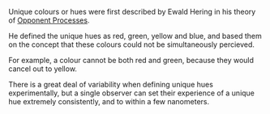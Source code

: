 Unique colours or hues were first described by Ewald Hering in his theory of [Opponent Processes](Opponent%20Processes.md).

He defined the unique hues as red, green, yellow and blue, and based them on the concept that these colours could not be simultaneously percieved.

For example, a colour cannot be both red and green, because they would cancel out to yellow.

There is a great deal of variability when defining unique hues experimentally, but a single observer can set their experience of a unique hue extremely consistently, and to within a few nanometers.
